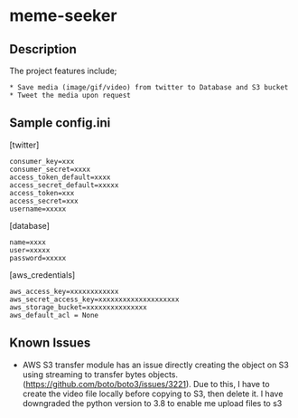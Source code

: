 # meme-seeker

## Description
The project features include;

    * Save media (image/gif/video) from twitter to Database and S3 bucket
    * Tweet the media upon request

## Sample config.ini

[twitter]

    consumer_key=xxx
    consumer_secret=xxxx
    access_token_default=xxxx
    access_secret_default=xxxxx
    access_token=xxx
    access_secret=xxx
    username=xxxxx

[database]

    name=xxxx
    user=xxxxx
    password=xxxxx

[aws_credentials]

    aws_access_key=xxxxxxxxxxxx
    aws_secret_access_key=xxxxxxxxxxxxxxxxxxxx
    aws_storage_bucket=xxxxxxxxxxxxxxx
    aws_default_acl = None

## Known Issues
* AWS S3 transfer module has an issue directly creating the object on S3 using streaming to transfer bytes objects. (https://github.com/boto/boto3/issues/3221). Due to this, I have to create the video file locally before copying to S3, then delete it. I have downgraded the python version to 3.8 to enable me upload files to s3

